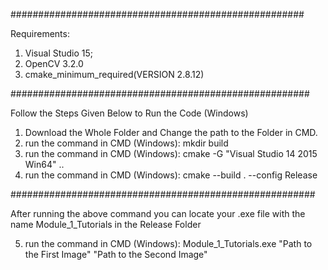 #####################################################

Requirements:
1. Visual Studio 15;
2. OpenCV 3.2.0
3. cmake_minimum_required(VERSION 2.8.12)

######################################################

Follow the Steps Given Below to Run the Code (Windows)
1. Download the Whole Folder and Change the path to the Folder in CMD.
2. run the command in CMD (Windows): mkdir build
3. run the command in CMD (Windows): cmake -G "Visual Studio 14 2015 Win64" ..
4. run the command in CMD (Windows): cmake --build . --config Release

#######################################################

After running the above command you can locate your .exe file with the name Module_1_Tutorials in the Release Folder

5. run the command in CMD (Windows): Module_1_Tutorials.exe "Path to the First Image" "Path to the Second Image"
